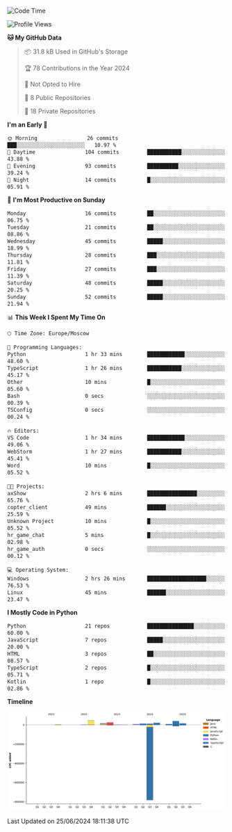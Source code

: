 <!--START_SECTION:waka-->
![Code Time](http://img.shields.io/badge/Code%20Time-374%20hrs%2032%20mins-blue)

![Profile Views](http://img.shields.io/badge/Profile%20Views-0-blue)

**🐱 My GitHub Data** 

> 📦 31.8 kB Used in GitHub's Storage 
 > 
> 🏆 78 Contributions in the Year 2024
 > 
> 🚫 Not Opted to Hire
 > 
> 📜 8 Public Repositories 
 > 
> 🔑 18 Private Repositories 
 > 
**I'm an Early 🐤** 

```text
🌞 Morning                26 commits          ███░░░░░░░░░░░░░░░░░░░░░░   10.97 % 
🌆 Daytime                104 commits         ███████████░░░░░░░░░░░░░░   43.88 % 
🌃 Evening                93 commits          ██████████░░░░░░░░░░░░░░░   39.24 % 
🌙 Night                  14 commits          █░░░░░░░░░░░░░░░░░░░░░░░░   05.91 % 
```
📅 **I'm Most Productive on Sunday** 

```text
Monday                   16 commits          ██░░░░░░░░░░░░░░░░░░░░░░░   06.75 % 
Tuesday                  21 commits          ██░░░░░░░░░░░░░░░░░░░░░░░   08.86 % 
Wednesday                45 commits          █████░░░░░░░░░░░░░░░░░░░░   18.99 % 
Thursday                 28 commits          ███░░░░░░░░░░░░░░░░░░░░░░   11.81 % 
Friday                   27 commits          ███░░░░░░░░░░░░░░░░░░░░░░   11.39 % 
Saturday                 48 commits          █████░░░░░░░░░░░░░░░░░░░░   20.25 % 
Sunday                   52 commits          █████░░░░░░░░░░░░░░░░░░░░   21.94 % 
```


📊 **This Week I Spent My Time On** 

```text
🕑︎ Time Zone: Europe/Moscow

💬 Programming Languages: 
Python                   1 hr 33 mins        ████████████░░░░░░░░░░░░░   48.60 % 
TypeScript               1 hr 26 mins        ███████████░░░░░░░░░░░░░░   45.17 % 
Other                    10 mins             █░░░░░░░░░░░░░░░░░░░░░░░░   05.60 % 
Bash                     0 secs              ░░░░░░░░░░░░░░░░░░░░░░░░░   00.39 % 
TSConfig                 0 secs              ░░░░░░░░░░░░░░░░░░░░░░░░░   00.24 % 

🔥 Editors: 
VS Code                  1 hr 34 mins        ████████████░░░░░░░░░░░░░   49.06 % 
WebStorm                 1 hr 27 mins        ███████████░░░░░░░░░░░░░░   45.41 % 
Word                     10 mins             █░░░░░░░░░░░░░░░░░░░░░░░░   05.52 % 

🐱‍💻 Projects: 
axShow                   2 hrs 6 mins        ████████████████░░░░░░░░░   65.76 % 
copter_client            49 mins             ██████░░░░░░░░░░░░░░░░░░░   25.59 % 
Unknown Project          10 mins             █░░░░░░░░░░░░░░░░░░░░░░░░   05.52 % 
hr_game_chat             5 mins              █░░░░░░░░░░░░░░░░░░░░░░░░   02.98 % 
hr_game_auth             0 secs              ░░░░░░░░░░░░░░░░░░░░░░░░░   00.12 % 

💻 Operating System: 
Windows                  2 hrs 26 mins       ███████████████████░░░░░░   76.53 % 
Linux                    45 mins             ██████░░░░░░░░░░░░░░░░░░░   23.47 % 
```

**I Mostly Code in Python** 

```text
Python                   21 repos            ███████████████░░░░░░░░░░   60.00 % 
JavaScript               7 repos             █████░░░░░░░░░░░░░░░░░░░░   20.00 % 
HTML                     3 repos             ██░░░░░░░░░░░░░░░░░░░░░░░   08.57 % 
TypeScript               2 repos             █░░░░░░░░░░░░░░░░░░░░░░░░   05.71 % 
Kotlin                   1 repo              █░░░░░░░░░░░░░░░░░░░░░░░░   02.86 % 
```



**Timeline**

![Lines of Code chart](https://raw.githubusercontent.com/adlemx/adlemx/main/assets/bar_graph.png)


 Last Updated on 25/06/2024 18:11:38 UTC
<!--END_SECTION:waka-->
